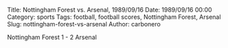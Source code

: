 Title: Nottingham Forest vs. Arsenal, 1989/09/16
Date: 1989/09/16 00:00
Category: sports
Tags: football, football scores, Nottingham Forest, Arsenal
Slug: nottingham-forest-vs-arsenal
Author: carbonero


Nottingham Forest 1 - 2 Arsenal
